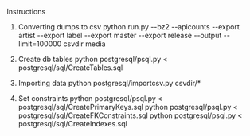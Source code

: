Instructions

1. Converting dumps to csv
python run.py --bz2 --apicounts --export artist --export label --export master --export release --output --limit=100000 csvdir media

2. Create db tables
python postgresql/psql.py < postgresql/sql/CreateTables.sql

3. Importing data
python postgresql/importcsv.py csvdir/*

4. Set constraints
python postgresql/psql.py < postgresql/sql/CreatePrimaryKeys.sql
python postgresql/psql.py < postgresql/sql/CreateFKConstraints.sql
python postgresql/psql.py < postgresql/sql/CreateIndexes.sql
